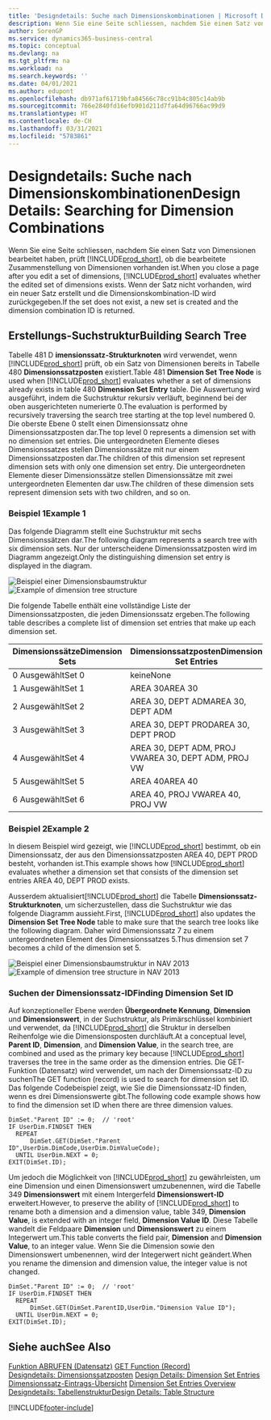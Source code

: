 ```yaml
---
title: 'Designdetails: Suche nach Dimensionskombinationen | Microsoft Docs'
description: Wenn Sie eine Seite schliessen, nachdem Sie einen Satz von Dimensionen bearbeitet haben, prüft Business Central, ob die bearbeitete Zusammenstellung von Dimensionen vorhanden ist. Wenn der Satz nicht vorhanden, wird ein neuer Satz erstellt und die Dimensionskombination-ID wird zurückgegeben.
author: SorenGP
ms.service: dynamics365-business-central
ms.topic: conceptual
ms.devlang: na
ms.tgt_pltfrm: na
ms.workload: na
ms.search.keywords: ''
ms.date: 04/01/2021
ms.author: edupont
ms.openlocfilehash: db971af61719bfa84566c78cc91b4c805c14ab9b
ms.sourcegitcommit: 766e2840fd16efb901d211d7fa64d96766ac99d9
ms.translationtype: HT
ms.contentlocale: de-CH
ms.lasthandoff: 03/31/2021
ms.locfileid: "5783861"
---
```

# <a name="design-details-searching-for-dimension-combinations"></a><span data-ttu-id="8b385-104">Designdetails: Suche nach Dimensionskombinationen</span><span class="sxs-lookup"><span data-stu-id="8b385-104">Design Details: Searching for Dimension Combinations</span></span>
<span data-ttu-id="8b385-105">Wenn Sie eine Seite schliessen, nachdem Sie einen Satz von Dimensionen bearbeitet haben, prüft [!INCLUDE[prod_short](includes/prod_short.md)], ob die bearbeitete Zusammenstellung von Dimensionen vorhanden ist.</span><span class="sxs-lookup"><span data-stu-id="8b385-105">When you close a page after you edit a set of dimensions, [!INCLUDE[prod_short](includes/prod_short.md)] evaluates whether the edited set of dimensions exists.</span></span> <span data-ttu-id="8b385-106">Wenn der Satz nicht vorhanden, wird ein neuer Satz erstellt und die Dimensionskombination-ID wird zurückgegeben.</span><span class="sxs-lookup"><span data-stu-id="8b385-106">If the set does not exist, a new set is created and the dimension combination ID is returned.</span></span>  

## <a name="building-search-tree"></a><span data-ttu-id="8b385-107">Erstellungs-Suchstruktur</span><span class="sxs-lookup"><span data-stu-id="8b385-107">Building Search Tree</span></span>  
 <span data-ttu-id="8b385-108">Tabelle 481 D **imensionssatz-Strukturknoten** wird verwendet, wenn [!INCLUDE[prod_short](includes/prod_short.md)] prüft, ob ein Satz von Dimensionen bereits in Tabelle 480 **Dimensionssatzposten** existiert.</span><span class="sxs-lookup"><span data-stu-id="8b385-108">Table 481 **Dimension Set Tree Node** is used when [!INCLUDE[prod_short](includes/prod_short.md)] evaluates whether a set of dimensions already exists in table 480 **Dimension Set Entry** table.</span></span> <span data-ttu-id="8b385-109">Die Auswertung wird ausgeführt, indem die Suchstruktur rekursiv verläuft, beginnend bei der oben ausgerichteten numerierte 0.</span><span class="sxs-lookup"><span data-stu-id="8b385-109">The evaluation is performed by recursively traversing the search tree starting at the top level numbered 0.</span></span> <span data-ttu-id="8b385-110">Die oberste Ebene 0 stellt einen Dimensionssatz ohne Dimensionssatzposten dar.</span><span class="sxs-lookup"><span data-stu-id="8b385-110">The top level 0 represents a dimension set with no dimension set entries.</span></span> <span data-ttu-id="8b385-111">Die untergeordneten Elemente dieses Dimensionssatzes stellen Dimensionssätze mit nur einem Dimensionssatzposten dar.</span><span class="sxs-lookup"><span data-stu-id="8b385-111">The children of this dimension set represent dimension sets with only one dimension set entry.</span></span> <span data-ttu-id="8b385-112">Die untergeordneten Elemente dieser Dimensionssätze stellen Dimensionssätze mit zwei untergeordneten Elementen dar usw.</span><span class="sxs-lookup"><span data-stu-id="8b385-112">The children of these dimension sets represent dimension sets with two children, and so on.</span></span>  

### <a name="example-1"></a><span data-ttu-id="8b385-113">Beispiel 1</span><span class="sxs-lookup"><span data-stu-id="8b385-113">Example 1</span></span>  
 <span data-ttu-id="8b385-114">Das folgende Diagramm stellt eine Suchstruktur mit sechs Dimensionssätzen dar.</span><span class="sxs-lookup"><span data-stu-id="8b385-114">The following diagram represents a search tree with six dimension sets.</span></span> <span data-ttu-id="8b385-115">Nur der unterscheidene Dimensionssatzposten wird im Diagramm angezeigt.</span><span class="sxs-lookup"><span data-stu-id="8b385-115">Only the distinguishing dimension set entry is displayed in the diagram.</span></span>  

 <span data-ttu-id="8b385-116">![Beispiel einer Dimensionsbaumstruktur](media/nav2013_dimension_tree.png "Beispiel einer Dimensionsbaumstruktur")</span><span class="sxs-lookup"><span data-stu-id="8b385-116">![Example of dimension tree structure](media/nav2013_dimension_tree.png "Example of dimension tree structure")</span></span>  

 <span data-ttu-id="8b385-117">Die folgende Tabelle enthält eine vollständige Liste der Dimensionssatzposten, die jeden Dimensionssatz ergeben.</span><span class="sxs-lookup"><span data-stu-id="8b385-117">The following table describes a complete list of dimension set entries that make up each dimension set.</span></span>  

|<span data-ttu-id="8b385-118">Dimensionssätze</span><span class="sxs-lookup"><span data-stu-id="8b385-118">Dimension Sets</span></span>|<span data-ttu-id="8b385-119">Dimensionssatzposten</span><span class="sxs-lookup"><span data-stu-id="8b385-119">Dimension Set Entries</span></span>|  
|--------------------|---------------------------|  
|<span data-ttu-id="8b385-120">0 Ausgewählt</span><span class="sxs-lookup"><span data-stu-id="8b385-120">Set 0</span></span>|<span data-ttu-id="8b385-121">keine</span><span class="sxs-lookup"><span data-stu-id="8b385-121">None</span></span>|  
|<span data-ttu-id="8b385-122">1 Ausgewählt</span><span class="sxs-lookup"><span data-stu-id="8b385-122">Set 1</span></span>|<span data-ttu-id="8b385-123">AREA 30</span><span class="sxs-lookup"><span data-stu-id="8b385-123">AREA 30</span></span>|  
|<span data-ttu-id="8b385-124">2 Ausgewählt</span><span class="sxs-lookup"><span data-stu-id="8b385-124">Set 2</span></span>|<span data-ttu-id="8b385-125">AREA 30, DEPT ADM</span><span class="sxs-lookup"><span data-stu-id="8b385-125">AREA 30, DEPT ADM</span></span>|  
|<span data-ttu-id="8b385-126">3 Ausgewählt</span><span class="sxs-lookup"><span data-stu-id="8b385-126">Set 3</span></span>|<span data-ttu-id="8b385-127">AREA 30, DEPT PROD</span><span class="sxs-lookup"><span data-stu-id="8b385-127">AREA 30, DEPT PROD</span></span>|  
|<span data-ttu-id="8b385-128">4 Ausgewählt</span><span class="sxs-lookup"><span data-stu-id="8b385-128">Set 4</span></span>|<span data-ttu-id="8b385-129">AREA 30, DEPT ADM, PROJ VW</span><span class="sxs-lookup"><span data-stu-id="8b385-129">AREA 30, DEPT ADM, PROJ VW</span></span>|  
|<span data-ttu-id="8b385-130">5 Ausgewählt</span><span class="sxs-lookup"><span data-stu-id="8b385-130">Set 5</span></span>|<span data-ttu-id="8b385-131">AREA 40</span><span class="sxs-lookup"><span data-stu-id="8b385-131">AREA 40</span></span>|  
|<span data-ttu-id="8b385-132">6 Ausgewählt</span><span class="sxs-lookup"><span data-stu-id="8b385-132">Set 6</span></span>|<span data-ttu-id="8b385-133">AREA 40, PROJ VW</span><span class="sxs-lookup"><span data-stu-id="8b385-133">AREA 40, PROJ VW</span></span>|  

### <a name="example-2"></a><span data-ttu-id="8b385-134">Beispiel 2</span><span class="sxs-lookup"><span data-stu-id="8b385-134">Example 2</span></span>  
 <span data-ttu-id="8b385-135">In diesem Beispiel wird gezeigt, wie [!INCLUDE[prod_short](includes/prod_short.md)] bestimmt, ob ein Dimensionssatz, der aus den Dimensionssatzposten AREA 40, DEPT PROD besteht, vorhanden ist.</span><span class="sxs-lookup"><span data-stu-id="8b385-135">This example shows how [!INCLUDE[prod_short](includes/prod_short.md)] evaluates whether a dimension set that consists of the dimension set entries AREA 40, DEPT PROD exists.</span></span>  

 <span data-ttu-id="8b385-136">Ausserdem aktualisiert[!INCLUDE[prod_short](includes/prod_short.md)] die Tabelle **Dimensionssatz-Strukturknoten**, um sicherzustellen, dass die Suchstruktur wie das folgende Diagramm aussieht.</span><span class="sxs-lookup"><span data-stu-id="8b385-136">First, [!INCLUDE[prod_short](includes/prod_short.md)] also updates the **Dimension Set Tree Node** table to make sure that the search tree looks like the following diagram.</span></span> <span data-ttu-id="8b385-137">Daher wird Dimensionssatz 7 zu einem untergeordneten Element des Dimensionssatzes 5.</span><span class="sxs-lookup"><span data-stu-id="8b385-137">Thus dimension set 7 becomes a child of the dimension set 5.</span></span>  

 <span data-ttu-id="8b385-138">![Beispiel einer Dimensionsbaumstruktur in NAV 2013](media/nav2013_dimension_tree_example2.png "Beispiel einer Dimensionsbaumstruktur in NAV 2013")</span><span class="sxs-lookup"><span data-stu-id="8b385-138">![Example of dimension tree structure in NAV 2013](media/nav2013_dimension_tree_example2.png "Example of dimension tree structure in NAV 2013")</span></span>  

### <a name="finding-dimension-set-id"></a><span data-ttu-id="8b385-139">Suchen der Dimensionssatz-ID</span><span class="sxs-lookup"><span data-stu-id="8b385-139">Finding Dimension Set ID</span></span>  
 <span data-ttu-id="8b385-140">Auf konzeptioneller Ebene werden **Übergeordnete Kennung**, **Dimension** und **Dimensionswert**, in der Suchstruktur, als Primärschlüssel kombiniert und verwendet, da [!INCLUDE[prod_short](includes/prod_short.md)] die Struktur in derselben Reihenfolge wie die Dimensionsposten durchläuft.</span><span class="sxs-lookup"><span data-stu-id="8b385-140">At a conceptual level, **Parent ID**, **Dimension**, and **Dimension Value**, in the search tree, are combined and used as the primary key because [!INCLUDE[prod_short](includes/prod_short.md)] traverses the tree in the same order as the dimension entries.</span></span> <span data-ttu-id="8b385-141">Die GET-Funktion (Datensatz) wird verwendet, um nach der Dimensionssatz-ID zu suchen</span><span class="sxs-lookup"><span data-stu-id="8b385-141">The GET function (record) is used to search for dimension set ID.</span></span> <span data-ttu-id="8b385-142">Das folgende Codebeispiel zeigt, wie Sie die Dimensionssatz-ID finden, wenn es drei Dimensionswerte gibt.</span><span class="sxs-lookup"><span data-stu-id="8b385-142">The following code example shows how to find the dimension set ID when there are three dimension values.</span></span>  

```  
DimSet."Parent ID" := 0;  // 'root'  
IF UserDim.FINDSET THEN  
  REPEAT  
      DimSet.GET(DimSet."Parent ID",UserDim.DimCode,UserDim.DimValueCode);  
  UNTIL UserDim.NEXT = 0;  
EXIT(DimSet.ID);  

```  

<span data-ttu-id="8b385-143">Um jedoch die Möglichkeit von [!INCLUDE[prod_short](includes/prod_short.md)] zu gewährleisten, um eine Dimension und einen Dimensionswert umzubenennen, wird die Tabelle 349 **Dimensionswert** mit einem Intergerfeld **Dimensionswert-ID** erweitert.</span><span class="sxs-lookup"><span data-stu-id="8b385-143">However, to preserve the ability of [!INCLUDE[prod_short](includes/prod_short.md)] to rename both a dimension and a dimension value, table 349, **Dimension Value**, is extended with an integer field, **Dimension Value ID**.</span></span> <span data-ttu-id="8b385-144">Diese Tabelle wandelt die Feldpaare **Dimension** und **Dimensionswert** zu einem Integerwert um.</span><span class="sxs-lookup"><span data-stu-id="8b385-144">This table converts the field pair, **Dimension** and **Dimension Value**, to an integer value.</span></span> <span data-ttu-id="8b385-145">Wenn Sie die Dimension sowie den Dimensionswert umbenennen, wird der Integerwert nicht geändert.</span><span class="sxs-lookup"><span data-stu-id="8b385-145">When you rename the dimension and dimension value, the integer value is not changed.</span></span>  

```  
DimSet."Parent ID" := 0;  // 'root'  
IF UserDim.FINDSET THEN  
  REPEAT  
      DimSet.GET(DimSet.ParentID,UserDim."Dimension Value ID");  
  UNTIL UserDim.NEXT = 0;  
EXIT(DimSet.ID);  

```  

## <a name="see-also"></a><span data-ttu-id="8b385-146">Siehe auch</span><span class="sxs-lookup"><span data-stu-id="8b385-146">See Also</span></span>

 <span data-ttu-id="8b385-147">[Funktion ABRUFEN (Datensatz)](/dynamics-nav/GET-Function--Record-)  </span><span class="sxs-lookup"><span data-stu-id="8b385-147">[GET Function (Record)](/dynamics-nav/GET-Function--Record-)  </span></span>  
 <span data-ttu-id="8b385-148">[Designdetails: Dimensionssatzposten](design-details-dimension-set-entries.md) </span><span class="sxs-lookup"><span data-stu-id="8b385-148">[Design Details: Dimension Set Entries](design-details-dimension-set-entries.md) </span></span>  
 <span data-ttu-id="8b385-149">[Dimensionssatz-Eintrags-Übersicht](design-details-dimension-set-entries-overview.md) </span><span class="sxs-lookup"><span data-stu-id="8b385-149">[Dimension Set Entries Overview](design-details-dimension-set-entries-overview.md) </span></span>  
 [<span data-ttu-id="8b385-150">Designdetails: Tabellenstruktur</span><span class="sxs-lookup"><span data-stu-id="8b385-150">Design Details: Table Structure</span></span>](design-details-table-structure.md)   
 


[!INCLUDE[footer-include](includes/footer-banner.md)]

